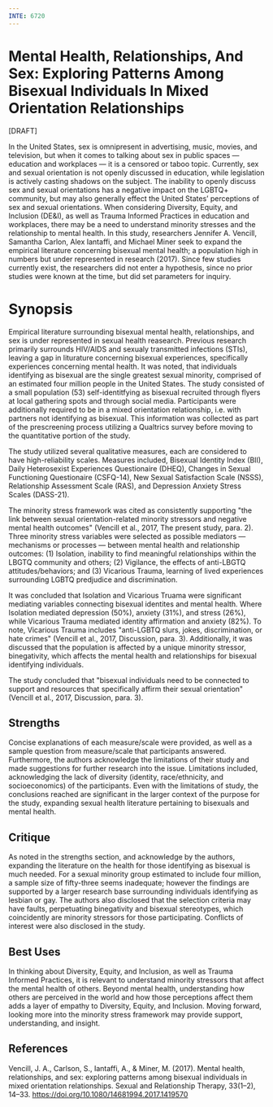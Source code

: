 ```yaml
---
INTE: 6720
---
```


# Mental Health, Relationships, And Sex: Exploring Patterns Among Bisexual Individuals In Mixed Orientation Relationships

[DRAFT] 

In the United States, sex is omnipresent in advertising, music, movies, and television, but when it comes to talking about sex in public spaces — education and workplaces — it is a censored or taboo topic. Currently, sex and sexual orientation is not openly discussed in education, while legislation is actively casting shadows on the subject. The inability to openly discuss sex and sexual orientations has a negative impact on the LGBTQ+ community, but may also generally effect the United States’ perceptions of sex and sexual orientations. When considering Diversity, Equity, and Inclusion (DE&I), as well as Trauma Informed Practices in education and workplaces, there may be a need to understand minority stresses and the relationship to mental health. In this study, researchers Jennifer A. Vencill, Samantha Carlon, Alex Iantaffi, and Michael Miner seek to expand the empirical literature concerning bisexual mental health; a population high in numbers but under represented in research (2017). Since few studies currently exist, the researchers did not enter a hypothesis, since no prior studies were known at the time, but did set parameters for inquiry.

# Synopsis

Empirical literature surrounding bisexual mental health, relationships, and sex is under represented in sexual health reasearch. Previous research primarily surrounds HIV/AIDS and sexualy transmitted infections (STIs), leaving a gap in liturature concerning bisexual experiences, specifically experiences concerning mental health. It was noted, that individuals identifying as bisexual are the single greatest sexual minority, comprised of an estimated four million people in the United States. The study consisted of a small population (53) self-identitfying as bisexual recruited through flyers at local gathering spots and through social media. Participants were additionally required to be in a mixed orientation relationship, i.e. with partners not identifying as bisexual. This information was collected as part of the prescreening process utilizing a Qualtrics survey before moving to the quantitative portion of the study.

The study utilized several qualitative measures, each are considered to have high-reliability scales. Measures included, Bisexual Identity Index (BII), Daily Heterosexist Experiences Questionaire (DHEQ), Changes in Sexual Functioning Questionaire (CSFQ-14), New Sexual Satisfaction Scale (NSSS), Relationship Assessment Scale (RAS), and Depression Anxiety Stress Scales (DASS-21).

The minority stress framework was cited as consistently supporting "the link between sexual orientation-related minority stressors and negative mental health outcomes" (Vencill et al., 2017, The present study, para. 2). Three minority stress variables were selected as possible mediators — mechanisms or processes — between mental health and relationship outcomes: (1) Isolation, inability to find meaningful relationships within the LBGTQ community and others; (2) Vigilance, the effects of anti-LBGTQ attitudes/behaviors; and (3) Vicarious Trauma, learning of lived experiences surrounding LGBTQ predjudice and discrimination.

It was concluded that Isolation and Vicarious Truama were significant mediating variables connecting bisexual identites and mental health. Where Isolation mediated depression (50%), anxiety (31%), and stress (26%), while Vicarious Trauma mediated identity affirmation and anxiety (82%). To note, Vicarious Trauma includes "anti-LGBTQ slurs, jokes, discrimination, or hate crimes" (Vencill et al., 2017, Discussion, para. 3). Additionally, it was discussed that the population is affected by a unique minority stressor, binegativity, which affects the mental health and relationships for bisexual identifying individuals.

The study concluded that "bisexual individuals need to be connected to support and resources that specifically affirm their sexual orientation" (Vencill et al., 2017, Discussion, para. 3).

## Strengths

Concise explanations of each measure/scale were provided, as well as a sample question from measure/scale that participants answered. Furthermore, the authors acknowledge the limitations of their study and made suggestions for further research into the issue. Limitations included, acknowledging the lack of diversity (identity, race/ethnicity, and socioeconomics) of the participants. Even with the limitations of study, the conclusions reached are significant in the larger context of the purpose for the study, expanding sexual health literature pertaining to bisexuals and mental health.

## Critique

As noted in the strengths section, and acknowledge by the authors, expanding the literature on the health for those identifying as bisexual is much needed. For a sexual minority group estimated to include four million, a sample size of fifty-three seems inadequate; however the findings are supported by a larger research base surrounding individuals identifying as lesbian or gay. The authors also disclosed that the selection criteria may have faults, perpetuating binegativity and bisexual stereotypes, which coincidently are minority stressors for those participating. Conflicts of interest were also disclosed in the study.

## Best Uses

In thinking about Diversity, Equity, and Inclusion, as well as Trauma Informed Practices, it is relevant to understand minority stressors that affect the mental health of others. Beyond mental health, understanding how others are perceived in the world and how those perceptions affect them adds a layer of empathy to Diversity, Equity, and Inclusion. Moving forward, looking more into the minority stress framework may provide support, understanding, and insight.

## References

Vencill, J. A., Carlson, S., Iantaffi, A., & Miner, M. (2017). Mental health, relationships, and sex: exploring patterns among bisexual individuals in mixed orientation relationships. Sexual and Relationship Therapy, 33(1–2), 14–33. <https://doi.org/10.1080/14681994.2017.1419570>
